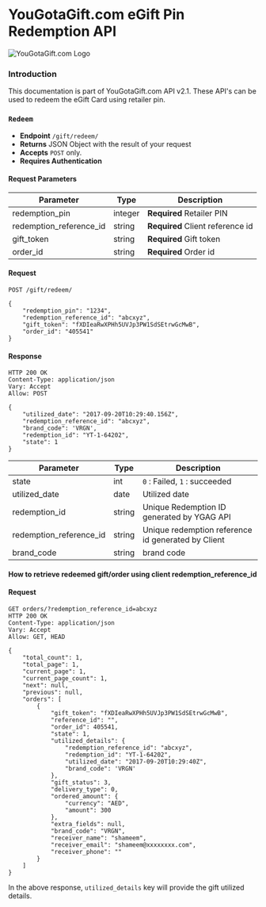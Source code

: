 # YouGotaGift.com eGift Pin Redemption API

![YouGotaGift.com Logo](https://cdn.yougotagift.com/static/img/yougotagift.png)


### Introduction

This documentation is part of YouGotaGift.com API v2.1. These API's can be used to redeem the eGift Card using retailer pin.

### `Redeem`
- **Endpoint** `/gift/redeem/`
- **Returns** JSON Object with the result of your request
- **Accepts** `POST` only.
- **Requires Authentication**

#### Request Parameters
| Parameter    | Type | Description   |
| ------------ | ---- | ------------- |
| redemption_pin | integer | **Required** Retailer PIN |
| redemption_reference_id | string | **Required** Client reference id |
| gift_token | string | **Required**  Gift token 
| order_id | string | **Required**  Order id |

#### Request

    POST /gift/redeem/

    {
        "redemption_pin": "1234",
        "redemption_reference_id": "abcxyz",
        "gift_token": "fXDIeaRwXPHh5UVJp3PW1SdSEtrwGcMwB",
        "order_id": "405541"
    }


#### Response     
    HTTP 200 OK
    Content-Type: application/json
    Vary: Accept
    Allow: POST

    {
        "utilized_date": "2017-09-20T10:29:40.156Z",
        "redemption_reference_id": "abcxyz",
        "brand_code": 'VRGN',
        "redemption_id": "YT-1-64202",
        "state": 1
    }
        
| Parameter    | Type | Description   |
| ------------ | ---- | ------------- |
| state | int | `0` : Failed, `1` : succeeded |
| utilized_date | date | Utilized date  |
| redemption_id | string | Unique Redemption ID generated by YGAG API |
| redemption_reference_id | string | Unique redemption reference id generated by Client |
| brand_code | string | brand code |

#### How to retrieve redeemed gift/order using client redemption_reference_id


#### Request

    GET orders/?redemption_reference_id=abcxyz
    HTTP 200 OK
    Content-Type: application/json
    Vary: Accept
    Allow: GET, HEAD

    {
        "total_count": 1,
        "total_page": 1,
        "current_page": 1,
        "current_page_count": 1,
        "next": null,
        "previous": null,
        "orders": [
            {
                "gift_token": "fXDIeaRwXPHh5UVJp3PW1SdSEtrwGcMwB",
                "reference_id": "",
                "order_id": 405541,
                "state": 1,
                "utilized_details": {
                    "redemption_reference_id": "abcxyz",
                    "redemption_id": "YT-1-64202",
                    "utilized_date": "2017-09-20T10:29:40Z",
                    "brand_code": 'VRGN'
                },
                "gift_status": 3,
                "delivery_type": 0,
                "ordered_amount": {
                    "currency": "AED",
                    "amount": 300
                },
                "extra_fields": null,
                "brand_code": "VRGN",
                "receiver_name": "shameem",
                "receiver_email": "shameem@xxxxxxxx.com",
                "receiver_phone": ""
            }
        ]
    }

In the above response, `utilized_details` key will provide the gift utilized details.

       
